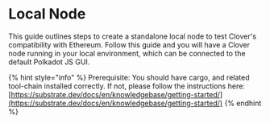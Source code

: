 # Local Node

This guide outlines steps to create a standalone local node to test Clover's compatibility with Ethereum. Follow this guide and you will have a Clover node running in your local environment, which can be connected to the default Polkadot JS GUI.

{% hint style="info" %}
Prerequisite: You should have cargo, and related tool-chain installed correctly. If not, please follow the instructions here: [https://substrate.dev/docs/en/knowledgebase/getting-started/](https://substrate.dev/docs/en/knowledgebase/getting-started/)
{% endhint %}







